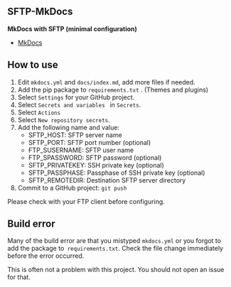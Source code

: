 <!-- 2025/06/22 MkDocs 1.6.1 -->

## SFTP-MkDocs

**MkDocs with SFTP (minimal configuration)**

- [MkDocs](https://www.mkdocs.org/)

## How to use

1. Edit `mkdocs.yml` and `docs/index.md`, add more files if needed.
2. Add the pip package to `requirements.txt` . (Themes and plugins)
3. Select `Settings` for your GitHub project.
4. Select `Secrets and variables ` in `Secrets`.
5. Select `Actions`
6. Select `New repository secrets`.
7. Add the following name and value:
    - SFTP_HOST: SFTP server name
    - SFTP_PORT: SFTP port number (optional)
    - FTP_SUSERNAME: SFTP user name
    - FTP_SPASSWORD: SFTP password (optional)
    - SFTP_PRIVATEKEY: SSH private key (optional)
    - SFTP_PASSPHASE: Passphase of SSH private key (optional)
    - SFTP_REMOTEDIR: Destination SFTP server directory
8. Commit to a GitHub project: `git push`

Please check with your FTP client before configuring.  

## Build error

Many of the build error are that you mistyped `mkdocs.yml`
or you forgot to add the package to` requirements.txt`.
Check the file change immediately before the error occurred.

This is often not a problem with this project.
You should not open an issue for that.
